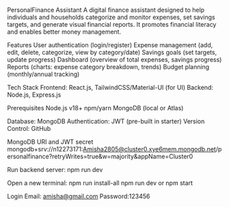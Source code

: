 PersonalFinance Assistant
A digital finance assistant designed to help individuals and households categorize and monitor expenses, set savings targets, and generate visual financial reports. It promotes financial literacy and enables better money management.

Features
User authentication (login/register)
Expense management (add, edit, delete, categorize, view by category/date)
Savings goals (set targets, update progress)
Dashboard (overview of total expenses, savings progress)
Reports (charts: expense category breakdown, trends)
Budget planning (monthly/annual tracking)

Tech Stack
Frontend: React.js, TailwindCSS/Material-UI (for UI)
Backend: Node.js, Express.js

Prerequisites
Node.js v18+
npm/yarn
MongoDB (local or Atlas)

Database: MongoDB
Authentication: JWT (pre-built in starter)
Version Control: GitHub

MongoDB URI and JWT secret
mongodb+srv://n12273171:Amisha2805@cluster0.xye6mem.mongodb.net/personalfinance?retryWrites=true&w=majority&appName=Cluster0

Run backend server:
npm run dev

Open a new terminal:
npm run install-all
npm run dev
or
npm start

Login 
Email: amisha@gmail.com
Password:123456
